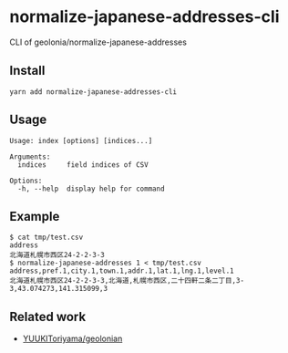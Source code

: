 # normalize-japanese-addresses-cli

CLI of geolonia/normalize-japanese-addresses

## Install

```
yarn add normalize-japanese-addresses-cli
```

## Usage

```
Usage: index [options] [indices...]

Arguments:
  indices     field indices of CSV

Options:
  -h, --help  display help for command
```

## Example

```
$ cat tmp/test.csv
address
北海道札幌市西区24-2-2-3-3
$ normalize-japanese-addresses 1 < tmp/test.csv
address,pref.1,city.1,town.1,addr.1,lat.1,lng.1,level.1
北海道札幌市西区24-2-2-3-3,北海道,札幌市西区,二十四軒二条二丁目,3-3,43.074273,141.315099,3
```

## Related work

- [YUUKIToriyama/geolonian](https://github.com/YUUKIToriyama/geolonian)
